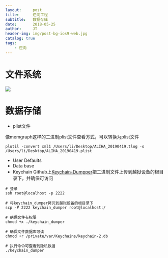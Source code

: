 ```yaml
---
layout:     post
title:      逆向工程
subtitle:   数据存储
date:       2018-05-25
author:     JT
header-img: img/post-bg-ios9-web.jpg
catalog: true
tags:
    - 逆向
---
```



# 文件系统

![](https://wtj900.github.io/img/reverse/ios文件系统.png)

# 数据存储

* plist文件

像memgraph这样的二进制plist文件查看方式，可以转换为plist文件

`plutil -convert xml1 /Users/li/Desktop/ALIHA_20190419.tlog -o /Users/li/Desktop/ALIHA_20190419.plist`

* User	Defaults
* Data base
* Keychain  Github上[Keychain-Dumpper](https://github.com/ptoomey3/Keychain-Dumper)把二进制文件上传到越狱设备的根目录下，并确保可访问

```
# 登录
ssh root@localhost -p 2222

# 将keychain_dumper拷贝到越狱设备的根目录下
scp -P 2222 keychain_dumper root@localhost:/

# 确保文件有权限
chmod +x ./keychain_dumper

# 确保文件数据库可读
chmod +r /private/var/Keychains/keychain-2.db

# 执行命令可查看到隐私数据
./keychain_dumper
```




